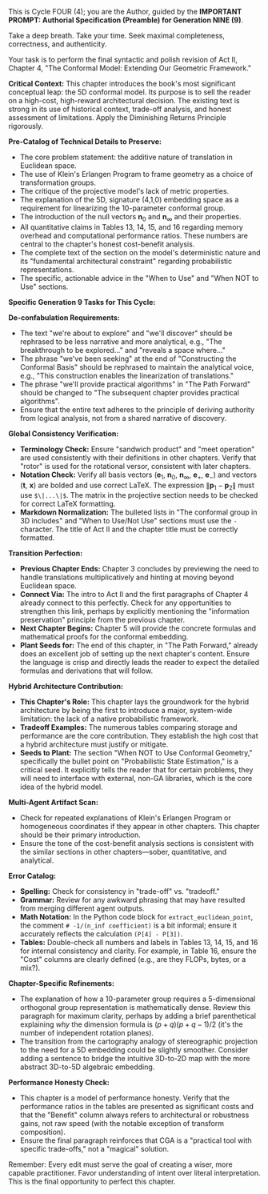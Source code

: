 This is Cycle FOUR (4); you are the Author, guided by the **IMPORTANT PROMPT: Authorial Specification (Preamble) for Generation NINE (9)**.

Take a deep breath. Take your time. Seek maximal completeness, correctness, and authenticity.

Your task is to perform the final syntactic and polish revision of Act II, Chapter 4, "The Conformal Model: Extending Our Geometric Framework."

**Critical Context:** This chapter introduces the book's most significant conceptual leap: the 5D conformal model. Its purpose is to sell the reader on a high-cost, high-reward architectural decision. The existing text is strong in its use of historical context, trade-off analysis, and honest assessment of limitations. Apply the Diminishing Returns Principle rigorously.

**Pre-Catalog of Technical Details to Preserve:**
- The core problem statement: the additive nature of translation in Euclidean space.
- The use of Klein's Erlangen Program to frame geometry as a choice of transformation groups.
- The critique of the projective model's lack of metric properties.
- The explanation of the 5D, signature (4,1,0) embedding space as a requirement for linearizing the 10-parameter conformal group.
- The introduction of the null vectors $\mathbf{n}_0$ and $\mathbf{n}_\infty$ and their properties.
- All quantitative claims in Tables 13, 14, 15, and 16 regarding memory overhead and computational performance ratios. These numbers are central to the chapter's honest cost-benefit analysis.
- The complete text of the section on the model's deterministic nature and its "fundamental architectural constraint" regarding probabilistic representations.
- The specific, actionable advice in the "When to Use" and "When NOT to Use" sections.

**Specific Generation 9 Tasks for This Cycle:**

**De-confabulation Requirements:**
- The text "we're about to explore" and "we'll discover" should be rephrased to be less narrative and more analytical, e.g., "The breakthrough to be explored..." and "reveals a space where..."
- The phrase "we've been seeking" at the end of "Constructing the Conformal Basis" should be rephrased to maintain the analytical voice, e.g., "This construction enables the linearization of translations."
- The phrase "we'll provide practical algorithms" in "The Path Forward" should be changed to "The subsequent chapter provides practical algorithms".
- Ensure that the entire text adheres to the principle of deriving authority from logical analysis, not from a shared narrative of discovery.

**Global Consistency Verification:**
- **Terminology Check:** Ensure "sandwich product" and "meet operation" are used consistently with their definitions in other chapters. Verify that "rotor" is used for the rotational versor, consistent with later chapters.
- **Notation Check:** Verify all basis vectors ($\mathbf{e}_1$, $\mathbf{n}_0$, $\mathbf{n}_\infty$, $\mathbf{e}_+$, $\mathbf{e}_-$) and vectors ($\mathbf{t}$, $\mathbf{x}$) are bolded and use correct LaTeX. The expression $\|\mathbf{p}_1 - \mathbf{p}_2\|$ must use `$\|...\|$`. The matrix in the projective section needs to be checked for correct LaTeX formatting.
- **Markdown Normalization:** The bulleted lists in "The conformal group in 3D includes" and "When to Use/Not Use" sections must use the `-` character. The title of Act II and the chapter title must be correctly formatted.

**Transition Perfection:**
- **Previous Chapter Ends:** Chapter 3 concludes by previewing the need to handle translations multiplicatively and hinting at moving beyond Euclidean space.
- **Connect Via:** The intro to Act II and the first paragraphs of Chapter 4 already connect to this perfectly. Check for any opportunities to strengthen this link, perhaps by explicitly mentioning the "information preservation" principle from the previous chapter.
- **Next Chapter Begins:** Chapter 5 will provide the concrete formulas and mathematical proofs for the conformal embedding.
- **Plant Seeds for:** The end of this chapter, in "The Path Forward," already does an excellent job of setting up the next chapter's content. Ensure the language is crisp and directly leads the reader to expect the detailed formulas and derivations that will follow.

**Hybrid Architecture Contribution:**
- **This Chapter's Role:** This chapter lays the groundwork for the hybrid architecture by being the first to introduce a major, system-wide limitation: the lack of a native probabilistic framework.
- **Tradeoff Examples:** The numerous tables comparing storage and performance are the core contribution. They establish the high cost that a hybrid architecture must justify or mitigate.
- **Seeds to Plant:** The section "When NOT to Use Conformal Geometry," specifically the bullet point on "Probabilistic State Estimation," is a critical seed. It explicitly tells the reader that for certain problems, they will need to interface with external, non-GA libraries, which is the core idea of the hybrid model.

**Multi-Agent Artifact Scan:**
- Check for repeated explanations of Klein's Erlangen Program or homogeneous coordinates if they appear in other chapters. This chapter should be their primary introduction.
- Ensure the tone of the cost-benefit analysis sections is consistent with the similar sections in other chapters—sober, quantitative, and analytical.

**Error Catalog:**
- **Spelling:** Check for consistency in "trade-off" vs. "tradeoff."
- **Grammar:** Review for any awkward phrasing that may have resulted from merging different agent outputs.
- **Math Notation:** In the Python code block for `extract_euclidean_point`, the comment `# -1/(n_inf coefficient)` is a bit informal; ensure it accurately reflects the calculation `(P[4] - P[3])`.
- **Tables:** Double-check all numbers and labels in Tables 13, 14, 15, and 16 for internal consistency and clarity. For example, in Table 16, ensure the "Cost" columns are clearly defined (e.g., are they FLOPs, bytes, or a mix?).

**Chapter-Specific Refinements:**
- The explanation of how a 10-parameter group requires a 5-dimensional orthogonal group representation is mathematically dense. Review this paragraph for maximum clarity, perhaps by adding a brief parenthetical explaining *why* the dimension formula is $(p+q)(p+q-1)/2$ (it's the number of independent rotation planes).
- The transition from the cartography analogy of stereographic projection to the need for a 5D embedding could be slightly smoother. Consider adding a sentence to bridge the intuitive 3D-to-2D map with the more abstract 3D-to-5D algebraic embedding.

**Performance Honesty Check:**
- This chapter is a model of performance honesty. Verify that the performance ratios in the tables are presented as significant costs and that the "Benefit" column always refers to architectural or robustness gains, not raw speed (with the notable exception of transform composition).
- Ensure the final paragraph reinforces that CGA is a "practical tool with specific trade-offs," not a "magical" solution.

Remember: Every edit must serve the goal of creating a wiser, more capable practitioner. Favor understanding of intent over literal interpretation. This is the final opportunity to perfect this chapter.
